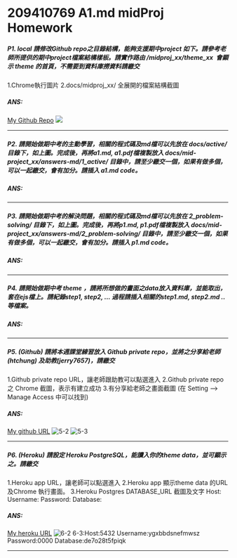 # 209410769 A1.md midProj Homework

##### P1. local 請修改Github repo之目錄結構，能夠支援期中project 如下。請參考老師所提供的期中project檔案結構樣板。請實作路由 /midproj_xx/theme_xx  會顯示 theme 的首頁，不需要到資料庫撈資料請繳交
1.Chrome執行圖片
2.docs/midproj_xx/ 全展開的檔案結構截圖

##### ANS:
[My Github Repo](https://github.com/209410769/1101-2N-WEB-209410769/tree/main/docs/midproj_69/active/md)
![](https://i.imgur.com/tGR3DH5.png)
___
##### P2. 請開始做期中考的主動學習，相關的程式碼及md檔可以先放在 docs/active/ 目錄下，如上圖。完成後，再將a1.md, a1.pdf檔複製放入 docs/mid-project_xx/answers-md/1_active/ 目錄中，請至少繳交一個，如果有做多個，可以一起繳交，會有加分。請插入 a1.md code。 

##### ANS:
___
##### P3. 請開始做期中考的解決問題，相關的程式碼及md檔可以先放在 2_problem-solving/ 目錄下，如上圖。完成後，再將p1.md, p1.pdf檔複製放入 docs/mid-project_xx/answers-md/2_problem-solving/  目錄中，請至少繳交一個，如果有做多個，可以一起繳交，會有加分。請插入 p1.md code。 

##### ANS:
___
##### P4. 請開始做期中考 theme ，請將所想做的畫面之data放入資料庫，並能取出，套在ejs檔上。請紀錄step1, step2, ... 過程請插入相關的step1.md, step2.md .. 等檔案。

##### ANS:
___
##### P5. (Github) 請將本週課堂練習放入 Github private repo，並將之分享給老師(htchung) 及助教(jerry7657)，請繳交
1.Github private repo URL，讓老師跟助教可以點選進入
2.Github private repo 之 Chrome 截圖，表示有建立成功
3.有分享給老師之畫面截圖 (在 Setting --> Manage Access 中可以找到)

##### ANS:
[My github URL](https://github.com/209410769/1101-2N-WEB-209410769)
![5-2](https://i.imgur.com/5hlShEz.png)
![5-3](https://i.imgur.com/9QHhMN1.png)
___
##### P6. (Heroku) 請設定 Heroku PostgreSQL，能讀入你的theme data，並可顯示之。請繳交
1.Heroku app URL，讓老師可以點選進入
2.Heroku app 顯示theme data  的URL 及Chrome 執行畫面。
3.Heroku Postgres DATABASE_URL 截圖及文字
  Host:
  Username:
  Password:
  Database:

##### ANS:
[My heroku URL](https://midproj-1101-209410769.herokuapp.com/)
![6-2](https://i.imgur.com/tGR3DH5.png)
6-3:Host:5432
    Username:ygxbbdsnefmwsz	
    Password:0000
    Database:de7o28t5fpiqk
___